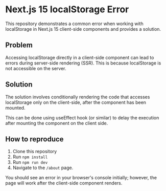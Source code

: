 # Next.js 15 localStorage Error

This repository demonstrates a common error when working with localStorage in Next.js 15 client-side components and provides a solution.

## Problem

Accessing localStorage directly in a client-side component can lead to errors during server-side rendering (SSR).  This is because localStorage is not accessible on the server.

## Solution

The solution involves conditionally rendering the code that accesses localStorage only on the client-side, after the component has been mounted.

This can be done using useEffect hook (or similar) to delay the execution after mounting the component on the client side.

## How to reproduce

1. Clone this repository
2. Run `npm install`
3. Run `npm run dev`
4. Navigate to the `/about` page. 

You should see an error in your browser's console initially; however, the page will work after the client-side component renders.